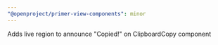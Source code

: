 ```yaml
---
"@openproject/primer-view-components": minor
---
```


Adds live region to announce "Copied!" on ClipboardCopy component
